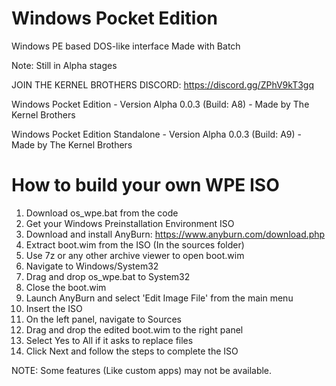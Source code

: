 # Windows Pocket Edition
Windows PE based DOS-like interface
Made with Batch

Note: Still in Alpha stages

JOIN THE KERNEL BROTHERS DISCORD: https://discord.gg/ZPhV9kT3gq


Windows Pocket Edition - Version Alpha 0.0.3 (Build: A8) - Made by The Kernel Brothers

Windows Pocket Edition Standalone - Version Alpha 0.0.3 (Build: A9) - Made by The Kernel Brothers

# How to build your own WPE ISO

1) Download os_wpe.bat from the code
2) Get your Windows Preinstallation Environment ISO
3) Download and install AnyBurn: https://www.anyburn.com/download.php
4) Extract boot.wim from the ISO (In the sources folder)
5) Use 7z or any other archive viewer to open boot.wim
6) Navigate to Windows/System32
7) Drag and drop os_wpe.bat to System32
8) Close the boot.wim
9) Launch AnyBurn and select 'Edit Image File' from the main menu
10) Insert the ISO
11) On the left panel, navigate to Sources
12) Drag and drop the edited boot.wim to the right panel
13) Select Yes to All if it asks to replace files
14) Click Next and follow the steps to complete the ISO

NOTE: Some features (Like custom apps) may not be available.
